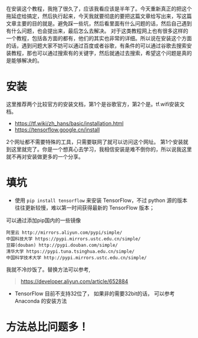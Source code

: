 在安装这个教程，我拖了很久了，应该我看应该是半年了。今天重新真正的把这个拖延症给搞定，然后执行起来，今天我就要彻底的要把这篇文章给写出来，写这篇文章主要的目的就是。避免踩一些坑，然后看里面有什么问题的话，然后自己遇到有什么问题，也会提出来，最后怎么去解决。
对于这类教程网上也有很多这样的一个教程，包括各方面的都有，他们的其实也非常的详细。所以说在安装这个方面的话，遇到问题大家不妨可以通过百度或者谷歌，有条件的可以通过谷歌去搜索安装教程，那也可以通过搜索有的关键字，然后就通过去搜索，希望这个问题是真的是能够解决的。

# 安装
这里推荐两个比较官方的安装文档，第1个是谷歌官方，第2个是。tf.wifi安装文档。
- https://tf.wiki/zh_hans/basic/installation.html
- https://tensorflow.google.cn/install

2个网址都不需要特殊的工具，只需要联网了就可以访问这个网址。
第1个安装就到这里就完了。你是一个想真心去学习，我相信安装是难不倒你的，所以说我这里就不再对安装做更多的一个分享。


# 填坑

- 使用 `pip install tensorflow` 来安装 TensorFlow，不过 python 源的版本往往更新较慢，难以第一时间获得最新的 TensorFlow 版本；

可以通过添加pip国内的一些镜像

```
阿里云 http://mirrors.aliyun.com/pypi/simple/
中国科技大学 https://pypi.mirrors.ustc.edu.cn/simple/
豆瓣(douban) http://pypi.douban.com/simple/
清华大学 https://pypi.tuna.tsinghua.edu.cn/simple/
中国科学技术大学 http://pypi.mirrors.ustc.edu.cn/simple/
```
我就不冷炒饭了。替换方法可以参考, 
> https://developer.aliyun.com/article/652884

- TensorFlow 目前不支持32位了， 如果非的需要32bit的话， 可以参考 Anaconda 的安装方法


# 方法总比问题多！